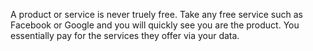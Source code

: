 A product or service is never truely free. Take any free service such as Facebook or Google and you will quickly see you are the product. You essentially pay for the services they offer via your data. 